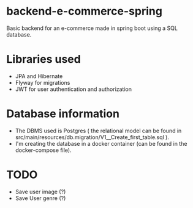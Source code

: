 # backend-e-commerce-spring
Basic backend for an e-commerce made in spring boot using a SQL database.

# Libraries used

* JPA and Hibernate
* Flyway for migrations
* JWT for user authentication and authorization 

# Database information

* The DBMS used is Postgres ( the relational model can be found in src/main/resources/db.migration/V1__Create_first_table.sql ).
* I'm creating the database in a docker container (can be found in the docker-compose file). 

# TODO

* Save user image (?) 
* Save User genre (?) 